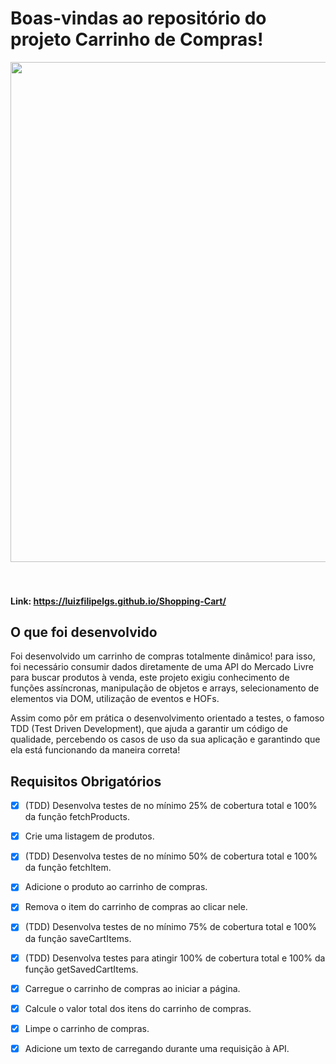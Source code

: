 # Boas-vindas ao repositório do projeto Carrinho de Compras!

<div align="center">
  <img align="center" src = "/shopping-cart.gif" width=800 />
 </div>
<br/>
<br/>

#### Link: https://luizfilipelgs.github.io/Shopping-Cart/

## O que foi desenvolvido 

 Foi desenvolvido um carrinho de compras totalmente dinâmico! para isso, foi necessário consumir dados diretamente de uma API do Mercado Livre para buscar produtos à venda, este projeto exigiu conhecimento de funções assíncronas, manipulação de objetos e arrays, selecionamento de elementos via DOM, utilização de eventos e HOFs.

Assim como pôr em prática o desenvolvimento orientado a testes, o famoso TDD (Test Driven Development), que ajuda a garantir um código de qualidade, percebendo os casos de uso da sua aplicação e garantindo que ela está funcionando da maneira correta!

## Requisitos Obrigatórios 

- [x] (TDD) Desenvolva testes de no mínimo 25% de cobertura total e 100% da função fetchProducts.

- [x] Crie uma listagem de produtos.

- [x] (TDD) Desenvolva testes de no mínimo 50% de cobertura total e 100% da função fetchItem.

- [x] Adicione o produto ao carrinho de compras.

- [x] Remova o item do carrinho de compras ao clicar nele.

- [x] (TDD) Desenvolva testes de no mínimo 75% de cobertura total e 100% da função saveCartItems.

- [x] (TDD) Desenvolva testes para atingir 100% de cobertura total e 100% da função 
getSavedCartItems.

- [x] Carregue o carrinho de compras ao iniciar a página.

- [x] Calcule o valor total dos itens do carrinho de compras.

- [x] Limpe o carrinho de compras.

- [x] Adicione um texto de carregando durante uma requisição à API.
